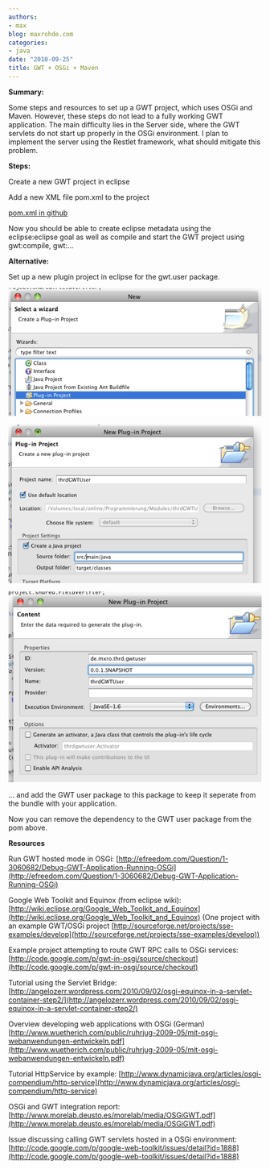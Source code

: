```yaml
---
authors:
- max
blog: maxrohde.com
categories:
- java
date: "2010-09-25"
title: GWT + OSGi + Maven
---
```


**Summary:**

Some steps and resources to set up a GWT project, which uses OSGi and Maven. However, these steps do not lead to a fully working GWT application. The main difficulty lies in the Server side, where the GWT servlets do not start up properly in the OSGi environment. I plan to implement the server using the Restlet framework, what should mitigate this problem.

**Steps:**

Create a new GWT project in eclipse

Add a new XML file pom.xml to the project

[pom.xml in github](http://gist.github.com/603774)

Now you should be able to create eclipse metadata using the eclipse:eclipse goal as well as compile and start the GWT project using gwt:compile, gwt:...

**Alternative:**

Set up a new plugin project in eclipse for the gwt.user package.

![bildschirmfoto2010-09-26um15-25-03.png](images/bildschirmfoto2010-09-26um15-25-03.png)

![bildschirmfoto2010-09-26um15-25-24.png](images/bildschirmfoto2010-09-26um15-25-24.png)

![bildschirmfoto2010-09-26um15-26-40.png](images/bildschirmfoto2010-09-26um15-26-40.png)

... and add the GWT user package to this package to keep it seperate from the bundle with your application.

Now you can remove the dependency to the GWT user package from the pom above.

**Resources**

Run GWT hosted mode in OSGi: [http://efreedom.com/Question/1-3060682/Debug-GWT-Application-Running-OSGi](http://efreedom.com/Question/1-3060682/Debug-GWT-Application-Running-OSGi)

Google Web Toolkit and Equinox (from eclipse wiki): [http://wiki.eclipse.org/Google_Web_Toolkit_and_Equinox](http://wiki.eclipse.org/Google_Web_Toolkit_and_Equinox) (One project with an example GWT/OSGi project [http://sourceforge.net/projects/sse-examples/develop](http://sourceforge.net/projects/sse-examples/develop))

Example project attempting to route GWT RPC calls to OSGi services: [http://code.google.com/p/gwt-in-osgi/source/checkout](http://code.google.com/p/gwt-in-osgi/source/checkout)

Tutorial using the Servlet Bridge: [http://angelozerr.wordpress.com/2010/09/02/osgi-equinox-in-a-servlet-container-step2/](http://angelozerr.wordpress.com/2010/09/02/osgi-equinox-in-a-servlet-container-step2/)

Overview developing web applications with OSGi (German) [http://www.wuetherich.com/public/ruhrjug-2009-05/mit-osgi-webanwendungen-entwickeln.pdf](http://www.wuetherich.com/public/ruhrjug-2009-05/mit-osgi-webanwendungen-entwickeln.pdf)

Tutorial HttpService by example: [http://www.dynamicjava.org/articles/osgi-compendium/http-service](http://www.dynamicjava.org/articles/osgi-compendium/http-service)

OSGi and GWT integration report: [http://www.morelab.deusto.es/morelab/media/OSGiGWT.pdf](http://www.morelab.deusto.es/morelab/media/OSGiGWT.pdf)

Issue discussing calling GWT servlets hosted in a OSGi environment: [http://code.google.com/p/google-web-toolkit/issues/detail?id=1888](http://code.google.com/p/google-web-toolkit/issues/detail?id=1888)
